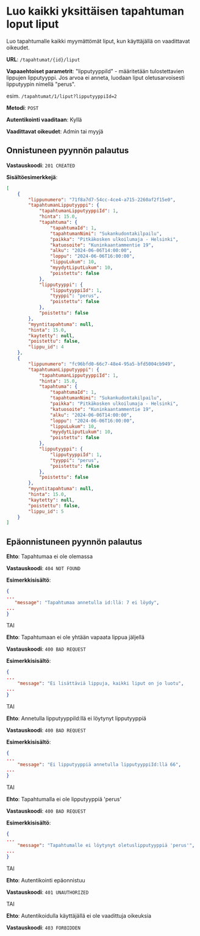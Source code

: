 # Luo kaikki yksittäisen tapahtuman loput liput

Luo tapahtumalle kaikki myymättömät liput, kun käyttäjällä on vaadittavat oikeudet.

__URL__: `/tapahtumat/{id}/liput`

__Vapaaehtoiset parametrit__: "lipputyyppiId" - määritetään tulostettavien lippujen lipputyyppi. Jos arvoa ei anneta, luodaan liput oletusarvoisesti lipputyypin nimellä "perus".

esim. `/tapahtumat/1/liput?lipputyyppiId=2`

__Metodi__: `POST`

__Autentikointi vaaditaan__: Kyllä

__Vaadittavat oikeudet__: Admin tai myyjä

## Onnistuneen pyynnön palautus

__Vastauskoodi__: `201 CREATED`

__Sisältöesimerkkejä__:

```json
[
    {
        "lippunumero": "71f8a7d7-54cc-4ce4-a715-2260af2f15e0",
        "tapahtumanLipputyyppi": {
            "tapahtumanLipputyyppiId": 1,
            "hinta": 15.0,
            "tapahtuma": {
                "tapahtumaId": 1,
                "tapahtumanNimi": "Sukankudontakilpailu",
                "paikka": "Pitkäkosken ulkoilumaja - Helsinki",
                "katuosoite": "Kuninkaantammentie 19",
                "alku": "2024-06-06T14:00:00",
                "loppu": "2024-06-06T16:00:00",
                "lippuLukum": 10,
                "myydytLiputLukum": 10,
                "poistettu": false
            },
            "lipputyyppi": {
                "lipputyyppiId": 1,
                "tyyppi": "perus",
                "poistettu": false
            },
            "poistettu": false
        },
        "myyntitapahtuma": null,
        "hinta": 15.0,
        "kaytetty": null,
        "poistettu": false,
        "lippu_id": 4
    },
    {
        "lippunumero": "fc96bfd0-66c7-48e4-95a5-bfd5004cb949",
        "tapahtumanLipputyyppi": {
            "tapahtumanLipputyyppiId": 1,
            "hinta": 15.0,
            "tapahtuma": {
                "tapahtumaId": 1,
                "tapahtumanNimi": "Sukankudontakilpailu",
                "paikka": "Pitkäkosken ulkoilumaja - Helsinki",
                "katuosoite": "Kuninkaantammentie 19",
                "alku": "2024-06-06T14:00:00",
                "loppu": "2024-06-06T16:00:00",
                "lippuLukum": 10,
                "myydytLiputLukum": 10,
                "poistettu": false
            },
            "lipputyyppi": {
                "lipputyyppiId": 1,
                "tyyppi": "perus",
                "poistettu": false
            },
            "poistettu": false
        },
        "myyntitapahtuma": null,
        "hinta": 15.0,
        "kaytetty": null,
        "poistettu": false,
        "lippu_id": 5
    }
]
```
## Epäonnistuneen pyynnön palautus


__Ehto__: Tapahtumaa ei ole olemassa

__Vastauskoodi__: `404 NOT FOUND`

__Esimerkkisisältö__:

```json
{
...
   "message": "Tapahtumaa annetulla id:llä: 7 ei löydy",
...
}
```

TAI

__Ehto__: Tapahtumaan ei ole yhtään vapaata lippua jäljellä

__Vastauskoodi__: `400 BAD REQUEST`

__Esimerkkisisältö__:

```json
{
...
    "message": "Ei lisättäviä lippuja, kaikki liput on jo luotu",
...
}
```

TAI

__Ehto__: Annetulla lipputyyppiId:llä ei löytynyt lipputyyppiä

__Vastauskoodi__: `400 BAD REQUEST`

__Esimerkkisisältö__:

```json
{
...
    "message": "Ei lipputyyppiä annetulla lipputyyppiId:llä 66",
...
}
```

TAI

__Ehto__: Tapahtumalla ei ole lipputyyppiä 'perus'

__Vastauskoodi__: `400 BAD REQUEST`

__Esimerkkisisältö__:

```json
{
...
    "message": "Tapahtumalle ei löytynyt oletuslipputyyppiä 'perus'",
...
}
```

TAI

__Ehto__: Autentikointi epäonnistuu

__Vastauskoodi__: `401 UNAUTHORIZED`

TAI

__Ehto__: Autentikoidulla käyttäjällä ei ole vaadittuja oikeuksia

__Vastauskoodi__: `403 FORBIDDEN`